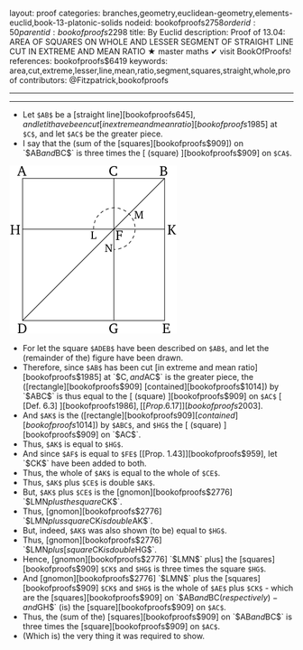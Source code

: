 layout: proof
categories: branches,geometry,euclidean-geometry,elements-euclid,book-13-platonic-solids
nodeid: bookofproofs$2758
orderid: 50
parentid: bookofproofs$2298
title: By Euclid
description:  Proof of 13.04: AREA OF SQUARES ON WHOLE AND LESSER SEGMENT OF STRAIGHT LINE CUT IN EXTREME AND MEAN RATIO &#9733; master maths &#10004; visit BookOfProofs!
references: bookofproofs$6419
keywords: area,cut,extreme,lesser,line,mean,ratio,segment,squares,straight,whole,proof
contributors: @Fitzpatrick,bookofproofs

---


---



* Let `$AB$` be a [straight line][bookofproofs$645], and let it have been cut [in extreme and mean ratio][bookofproofs$1985] at `$C$`, and let `$AC$` be the greater piece.
* I say that the (sum of the [squares][bookofproofs$909]) on `$AB$` and `$BC$` is three times the [ (square) ][bookofproofs$909] on `$CA$`.

![fig04e](https://github.com/bookofproofs/bookofproofs.github.io/blob/main/_sources/_assets/images/euclid/Book13/fig04e.png?raw=true)

* For let the square `$ADEB$` have been described on `$AB$`, and let the (remainder of the) figure have been drawn.
* Therefore, since `$AB$` has been cut [in extreme and mean ratio][bookofproofs$1985] at `$C$`, and `$AC$` is the greater piece, the ([rectangle][bookofproofs$909] [contained][bookofproofs$1014]) by `$ABC$` is thus equal to the [ (square) ][bookofproofs$909] on `$AC$` [ [Def. 6.3] ][bookofproofs$1986], [[Prop. 6.17]][bookofproofs$2003].
* And `$AK$` is the ([rectangle][bookofproofs$909] [contained][bookofproofs$1014]) by `$ABC$`, and `$HG$` the [ (square) ][bookofproofs$909] on `$AC$`.
* Thus, `$AK$` is equal to `$HG$`.
* And since `$AF$` is equal to `$FE$` [[Prop. 1.43]][bookofproofs$959], let `$CK$` have been added to both.
* Thus, the whole of `$AK$` is equal to the whole of `$CE$`.
* Thus, `$AK$` plus `$CE$` is double `$AK$`.
* But, `$AK$` plus `$CE$` is the [gnomon][bookofproofs$2776] `$LMN$` plus the square `$CK$`.
* Thus, [gnomon][bookofproofs$2776] `$LMN$` plus square `$CK$` is double `$AK$`.
* But, indeed, `$AK$` was also shown (to be) equal to `$HG$`.
* Thus, [gnomon][bookofproofs$2776] `$LMN$` plus [square `$CK$` is double `$HG$`.
* Hence, [gnomon][bookofproofs$2776] `$LMN$` plus] the [squares][bookofproofs$909] `$CK$` and `$HG$` is three times the square `$HG$`.
* And [gnomon][bookofproofs$2776] `$LMN$` plus the [squares][bookofproofs$909] `$CK$` and `$HG$` is the whole of `$AE$` plus `$CK$` - which are the [squares][bookofproofs$909] on `$AB$` and `$BC$` (respectively) - and `$GH$` (is) the [square][bookofproofs$909] on `$AC$`.
* Thus, the (sum of the) [squares][bookofproofs$909] on `$AB$` and `$BC$` is three times the [square][bookofproofs$909] on `$AC$`.
* (Which is) the very thing it was required to show.
